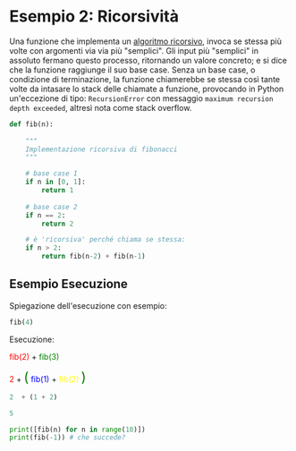 # Esempio 2: Ricorsività 

Una funzione che implementa un [algoritmo ricorsivo](https://it.wikipedia.org/wiki/Algoritmo_ricorsivo), invoca se stessa più volte con argomenti via via più "semplici". Gli input più "semplici" in assoluto fermano questo processo, ritornando un valore concreto; e si dice che la funzione raggiunge il suo base case. Senza un base case, o condizione di terminazione, la funzione chiamerebbe se stessa così tante volte da intasare lo stack delle chiamate a funzione, provocando in Python un'eccezione di tipo: `RecursionError` con messaggio `maximum recursion depth exceeded`, altresì nota come stack overflow.


```python
def fib(n):
    
    """
    Implementazione ricorsiva di fibonacci
    """

    # base case 1
    if n in [0, 1]:
        return 1
    
    # base case 2
    if n == 2:
        return 2

    # è 'ricorsiva' perché chiama se stessa:
    if n > 2:
        return fib(n-2) + fib(n-1)
```

## Esempio Esecuzione
Spiegazione dell'esecuzione con esempio:

```python
fib(4)
```

<span style="color:red;"></span>

Esecuzione:

<!-- ```python -->
<span style="color:red;">fib(2)</span> + <span style="color:green;">fib(3)</span>
<!-- ``` -->

<!-- ```python -->
<span style="color:red;">2</span>  +  <span style="color:green; font-size:x-large;">(</span> <span style="color:blue;">fib(1)</span> + <span style="color:yellow;"> fib(2)</span> <span style="color:green; font-size:x-large;">)</span>
<!-- ``` -->

```python
2  + (1 + 2) 
```

```python
5
```



```python
print([fib(n) for n in range(10)])
print(fib(-1)) # che succede?
```



<!-- https://stackoverflow.com/questions/310974/what-is-tail-call-optimization -->